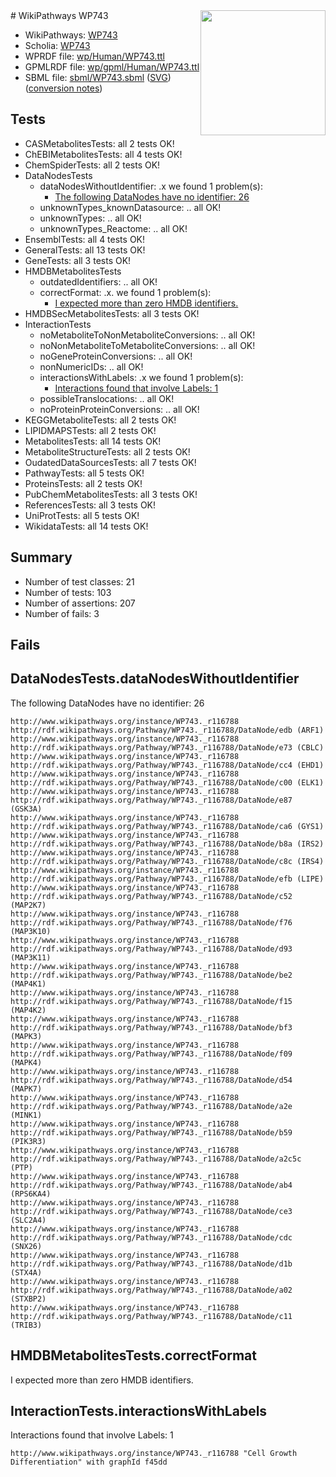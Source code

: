 <img style="float: right; width: 200px" src="../logo.png" />
# WikiPathways WP743

* WikiPathways: [WP743](https://identifiers.org/wikipathways:WP743)
* Scholia: [WP743](https://scholia.toolforge.org/wikipathways/WP743)
* WPRDF file: [wp/Human/WP743.ttl](../wp/Human/WP743.ttl)
* GPMLRDF file: [wp/gpml/Human/WP743.ttl](../wp/gpml/Human/WP743.ttl)
* SBML file: [sbml/WP743.sbml](../sbml/WP743.sbml) ([SVG](../sbml/WP743.svg)) ([conversion notes](../sbml/WP743.txt))

## Tests
* CASMetabolitesTests: all 2 tests OK!
* ChEBIMetabolitesTests: all 4 tests OK!
* ChemSpiderTests: all 2 tests OK!
* DataNodesTests
    * dataNodesWithoutIdentifier: .x we found 1 problem(s):
        * [The following DataNodes have no identifier: 26](#8792c4b5)
    * unknownTypes_knownDatasource: .. all OK!
    * unknownTypes: .. all OK!
    * unknownTypes_Reactome: .. all OK!
* EnsemblTests: all 4 tests OK!
* GeneralTests: all 13 tests OK!
* GeneTests: all 3 tests OK!
* HMDBMetabolitesTests
    * outdatedIdentifiers: .. all OK!
    * correctFormat: .x. we found 1 problem(s):
        * [I expected more than zero HMDB identifiers.](#ad154c1e)
* HMDBSecMetabolitesTests: all 3 tests OK!
* InteractionTests
    * noMetaboliteToNonMetaboliteConversions: .. all OK!
    * noNonMetaboliteToMetaboliteConversions: .. all OK!
    * noGeneProteinConversions: .. all OK!
    * nonNumericIDs: .. all OK!
    * interactionsWithLabels: .x we found 1 problem(s):
        * [Interactions found that involve Labels: 1](#630d2678)
    * possibleTranslocations: .. all OK!
    * noProteinProteinConversions: .. all OK!
* KEGGMetaboliteTests: all 2 tests OK!
* LIPIDMAPSTests: all 2 tests OK!
* MetabolitesTests: all 14 tests OK!
* MetaboliteStructureTests: all 2 tests OK!
* OudatedDataSourcesTests: all 7 tests OK!
* PathwayTests: all 5 tests OK!
* ProteinsTests: all 2 tests OK!
* PubChemMetabolitesTests: all 3 tests OK!
* ReferencesTests: all 3 tests OK!
* UniProtTests: all 5 tests OK!
* WikidataTests: all 14 tests OK!


## Summary

* Number of test classes: 21
* Number of tests: 103
* Number of assertions: 207
* Number of fails: 3

## Fails

<a name="8792c4b5" />

## DataNodesTests.dataNodesWithoutIdentifier

The following DataNodes have no identifier: 26
```
http://www.wikipathways.org/instance/WP743._r116788 http://rdf.wikipathways.org/Pathway/WP743._r116788/DataNode/edb (ARF1)
http://www.wikipathways.org/instance/WP743._r116788 http://rdf.wikipathways.org/Pathway/WP743._r116788/DataNode/e73 (CBLC)
http://www.wikipathways.org/instance/WP743._r116788 http://rdf.wikipathways.org/Pathway/WP743._r116788/DataNode/cc4 (EHD1)
http://www.wikipathways.org/instance/WP743._r116788 http://rdf.wikipathways.org/Pathway/WP743._r116788/DataNode/c00 (ELK1)
http://www.wikipathways.org/instance/WP743._r116788 http://rdf.wikipathways.org/Pathway/WP743._r116788/DataNode/e87 (GSK3A)
http://www.wikipathways.org/instance/WP743._r116788 http://rdf.wikipathways.org/Pathway/WP743._r116788/DataNode/ca6 (GYS1)
http://www.wikipathways.org/instance/WP743._r116788 http://rdf.wikipathways.org/Pathway/WP743._r116788/DataNode/b8a (IRS2)
http://www.wikipathways.org/instance/WP743._r116788 http://rdf.wikipathways.org/Pathway/WP743._r116788/DataNode/c8c (IRS4)
http://www.wikipathways.org/instance/WP743._r116788 http://rdf.wikipathways.org/Pathway/WP743._r116788/DataNode/efb (LIPE)
http://www.wikipathways.org/instance/WP743._r116788 http://rdf.wikipathways.org/Pathway/WP743._r116788/DataNode/c52 (MAP2K7)
http://www.wikipathways.org/instance/WP743._r116788 http://rdf.wikipathways.org/Pathway/WP743._r116788/DataNode/f76 (MAP3K10)
http://www.wikipathways.org/instance/WP743._r116788 http://rdf.wikipathways.org/Pathway/WP743._r116788/DataNode/d93 (MAP3K11)
http://www.wikipathways.org/instance/WP743._r116788 http://rdf.wikipathways.org/Pathway/WP743._r116788/DataNode/be2 (MAP4K1)
http://www.wikipathways.org/instance/WP743._r116788 http://rdf.wikipathways.org/Pathway/WP743._r116788/DataNode/f15 (MAP4K2)
http://www.wikipathways.org/instance/WP743._r116788 http://rdf.wikipathways.org/Pathway/WP743._r116788/DataNode/bf3 (MAPK3)
http://www.wikipathways.org/instance/WP743._r116788 http://rdf.wikipathways.org/Pathway/WP743._r116788/DataNode/f09 (MAPK4)
http://www.wikipathways.org/instance/WP743._r116788 http://rdf.wikipathways.org/Pathway/WP743._r116788/DataNode/d54 (MAPK7)
http://www.wikipathways.org/instance/WP743._r116788 http://rdf.wikipathways.org/Pathway/WP743._r116788/DataNode/a2e (MINK1)
http://www.wikipathways.org/instance/WP743._r116788 http://rdf.wikipathways.org/Pathway/WP743._r116788/DataNode/b59 (PIK3R3)
http://www.wikipathways.org/instance/WP743._r116788 http://rdf.wikipathways.org/Pathway/WP743._r116788/DataNode/a2c5c (PTP)
http://www.wikipathways.org/instance/WP743._r116788 http://rdf.wikipathways.org/Pathway/WP743._r116788/DataNode/ab4 (RPS6KA4)
http://www.wikipathways.org/instance/WP743._r116788 http://rdf.wikipathways.org/Pathway/WP743._r116788/DataNode/ce3 (SLC2A4)
http://www.wikipathways.org/instance/WP743._r116788 http://rdf.wikipathways.org/Pathway/WP743._r116788/DataNode/cdc (SNX26)
http://www.wikipathways.org/instance/WP743._r116788 http://rdf.wikipathways.org/Pathway/WP743._r116788/DataNode/d1b (STX4A)
http://www.wikipathways.org/instance/WP743._r116788 http://rdf.wikipathways.org/Pathway/WP743._r116788/DataNode/a02 (STXBP2)
http://www.wikipathways.org/instance/WP743._r116788 http://rdf.wikipathways.org/Pathway/WP743._r116788/DataNode/c11 (TRIB3)
```

<a name="ad154c1e" />

## HMDBMetabolitesTests.correctFormat

I expected more than zero HMDB identifiers.
<a name="630d2678" />

## InteractionTests.interactionsWithLabels

Interactions found that involve Labels: 1
```
http://www.wikipathways.org/instance/WP743._r116788 "Cell Growth
Differentiation" with graphId f45dd
```

